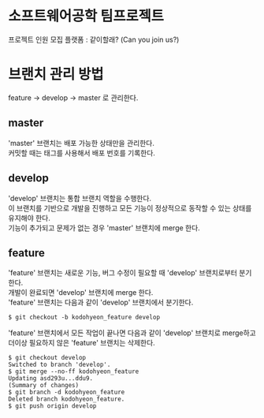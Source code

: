

# 소프트웨어공학 팀프로젝트
프로젝트 인원 모집 플랫폼 : 같이할래? (Can you join us?)

# 브랜치 관리 방법
feature -> develop -> master 로 관리한다.

## master
'master' 브랜치는 배포 가능한 상태만을 관리한다.  
커밋할 때는 태그를 사용해서 배포 번호를 기록한다.

## develop
'develop' 브랜치는 통합 브랜치 역할을 수행한다.  
이 브랜치를 기반으로 개발을 진행하고 모든 기능이 정상적으로 동작할 수 있는 상태를 유지해야 한다.  
기능이 추가되고 문제가 없는 경우 'master' 브랜치에 merge 한다.

## feature
'feature' 브랜치는 새로운 기능, 버그 수정이 필요할 때 'develop' 브랜치로부터 분기한다.  
개발이 완료되면 'develop' 브랜치에 merge 한다.  
'feature' 브랜치는 다음과 같이 'develop' 브랜치에서 분기한다.
```aidl  
$ git checkout -b kodohyeon_feature develop
```

'feature' 브랜치에서 모든 작업이 끝나면 다음과 같이 'develop' 브랜치로 merge하고 더이상 필요하지 않은 'feature' 브랜치는 삭제한다.

```
$ git checkout develop
Switched to branch 'develop'.
$ git merge --no-ff kodohyeon_feature
Updating asd293u...ddu9.
(Summary of changes)
$ git branch -d kodohyeon_feature
Deleted branch kodohyeon_feature.
$ git push origin develop
```